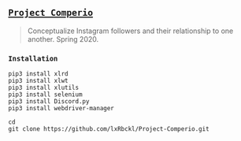 ## [`Project Comperio`](http://lxrbckl.com/Project-Comperio)
> Conceptualize Instagram followers and their relationship to one another. Spring 2020.

### `Installation`
```
pip3 install xlrd
pip3 install xlwt
pip3 install xlutils
pip3 install selenium
pip3 install Discord.py
pip3 install webdriver-manager

cd
git clone https://github.com/lxRbckl/Project-Comperio.git
```
